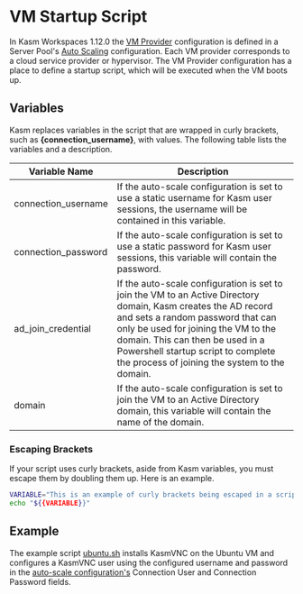 # VM Startup Script
In Kasm Workspaces 1.12.0 the [VM Provider](https://www.kasmweb.com/docs/latest/guide/compute/pools.html#vm-provider-configs) configuration is defined in a Server Pool's [Auto Scaling](https://www.kasmweb.com/docs/latest/guide/compute/pools.html#autoscale-configurations) configuration. Each VM provider corresponds to a cloud service provider or hypervisor. The VM Provider configuration has a place to define a startup script, which will be executed when the VM boots up. 

## Variables

Kasm replaces variables in the script that are wrapped in curly brackets, such as **{connection_username}**, with values. The following table lists the variables and a description.

| Variable Name      | Description                              |
| ------------------ | ---------------------------------------- |
| connection_username | If the auto-scale configuration is set to use a static username for Kasm user sessions, the username will be contained in this variable. |
| connection_password | If the auto-scale configuration is set to use a static password for Kasm user sessions, this variable will contain the password. |
| ad_join_credential | If the auto-scale configuration is set to join the VM to an Active Directory domain, Kasm creates the AD record and sets a random password that can only be used for joining the VM to the domain. This can then be used in a Powershell startup script to complete the process of joining the system to the domain. |
| domain | If the auto-scale configuration is set to join the VM to an Active Directory domain, this variable will contain the name of the domain. |

### Escaping Brackets
If your script uses curly brackets, aside from Kasm variables, you must escape them by doubling them up. Here is an example.

```bash
VARIABLE="This is an example of curly brackets being escaped in a script."
echo "${{VARIABLE}}"
```

## Example
The example script [ubuntu.sh](./ubuntu.sh) installs KasmVNC on the Ubuntu VM and configures a KasmVNC user using the configured username and password in the [auto-scale configuration's](https://www.kasmweb.com/docs/latest/guide/compute/pools.html#autoscale-configurations) Connection User and Connection Password fields.